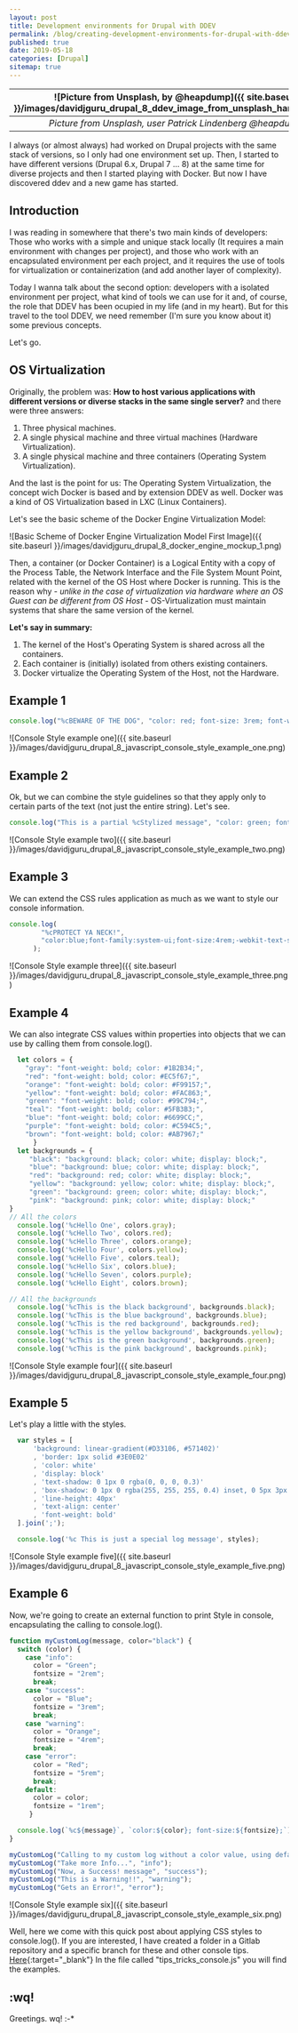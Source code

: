 ```yaml
---
layout: post
title: Development environments for Drupal with DDEV
permalink: /blog/creating-development-environments-for-drupal-with-ddev
published: true
date: 2019-05-18
categories: [Drupal]
sitemap: true
---
```

| ![Picture from Unsplash, by @heapdump]({{ site.baseurl }}/images/davidjguru_drupal_8_ddev_image_from_unsplash_harddrive.jpg) |
|:--:|
| *Picture from Unsplash, user Patrick Lindenberg @heapdump* |


I always (or almost always) had worked on Drupal projects with the same stack of versions, so I only had one environment set up. Then, I started to have different versions (Drupal 6.x, Drupal 7 ... 8) at the same time for diverse projects and then I started playing with Docker. But now I have discovered ddev and a new game has started.

<!--more-->

## Introduction
I was reading in somewhere that there's two main kinds of developers: Those who works with a simple and unique stack locally (It requires a main environment with changes per project), and those who work with an encapsulated environment per each project, and it requires the use of tools for virtualization or containerization (and add another layer of complexity). 

Today I wanna talk about the second option: developers with a isolated environment per project, what kind of tools we can use for it and, of course, the role that DDEV has been ocupied in my life (and in my heart). 
But for this travel to the tool DDEV, we need remember (I'm sure you know about it) some previous concepts. 

Let's go.    

## OS Virtualization 
Originally, the problem was: **How to host various applications with different versions or diverse stacks in the same single server?** and there were three answers: 

1. Three physical machines.
1. A single physical machine and three virtual machines (Hardware Virtualization).
1. A single physical machine and three containers (Operating System Virtualization). 

And the last is the point for us: The Operating System Virtualization, the concept wich Docker is based and by extension DDEV as well. Docker was a kind of OS Virtualization based in LXC (Linux Containers). 
 
Let's see the basic scheme of the Docker Engine Virtualization Model: 

![Basic Scheme of Docker Engine Virtualization Model First Image]({{ site.baseurl }}/images/davidjguru_drupal_8_docker_engine_mockup_1.png)

Then, a container (or Docker Container) is a Logical Entity with a copy of the Process Table, the Network Interface and the File System Mount Point, related with the kernel of the OS Host where Docker is running. This is the reason why - *unlike in the case of virtualization via hardware where an OS Guest can be different from OS Host* - OS-Virtualization must maintain systems that share the same version of the kernel.

**Let's say in summary:**

1. The kernel of the Host's Operating System is shared across all the containers.
1. Each container is (initially) isolated from others existing containers. 
1. Docker virtualize the Operating System of the Host, not the Hardware.  

## Example 1
```javascript      
console.log("%cBEWARE OF THE DOG", "color: red; font-size: 3rem; font-weight:bold;");
```
![Console Style example one]({{ site.baseurl }}/images/davidjguru_drupal_8_javascript_console_style_example_one.png)


## Example 2
Ok, but we can combine the style guidelines so that they apply only to certain parts of the text (not just the entire string). Let's see.

```javascript
console.log("This is a partial %cStylized message", "color: green; font-style: italic; font-size: 4rem; background-color: yellow; padding: 2px");
```
![Console Style example two]({{ site.baseurl }}/images/davidjguru_drupal_8_javascript_console_style_example_two.png)

## Example 3
We can extend the CSS rules application as much as we want to style our console information.

```javascript
console.log(
        "%cPROTECT YA NECK!",
        "color:blue;font-family:system-ui;font-size:4rem;-webkit-text-stroke: 4px black;font-weight:bold"
      );

```
![Console Style example three]({{ site.baseurl }}/images/davidjguru_drupal_8_javascript_console_style_example_three.png)

## Example 4
We can also integrate CSS values within properties into objects that we can use by calling them from console.log().

```javascript
  let colors = {
    "gray": "font-weight: bold; color: #1B2B34;",
    "red": "font-weight: bold; color: #EC5f67;",
    "orange": "font-weight: bold; color: #F99157;",
    "yellow": "font-weight: bold; color: #FAC863;",
    "green": "font-weight: bold; color: #99C794;",
    "teal": "font-weight: bold; color: #5FB3B3;",
    "blue": "font-weight: bold; color: #6699CC;",
    "purple": "font-weight: bold; color: #C594C5;",
    "brown": "font-weight: bold; color: #AB7967;"
      }
  let backgrounds = {
     "black": "background: black; color: white; display: block;",
     "blue": "background: blue; color: white; display: block;",
     "red": "background: red; color: white; display: block;",
     "yellow": "background: yellow; color: white; display: block;",
     "green": "background: green; color: white; display: block;",
     "pink": "background: pink; color: white; display: block;"
}
// All the colors
  console.log('%cHello One', colors.gray);
  console.log('%cHello Two', colors.red);
  console.log('%cHello Three', colors.orange);
  console.log('%cHello Four', colors.yellow);
  console.log('%cHello Five', colors.teal);
  console.log('%cHello Six', colors.blue);
  console.log('%cHello Seven', colors.purple);
  console.log('%cHello Eight', colors.brown);

// All the backgrounds
  console.log('%cThis is the black background', backgrounds.black);
  console.log('%cThis is the blue background', backgrounds.blue);
  console.log('%cThis is the red background', backgrounds.red);
  console.log('%cThis is the yellow background', backgrounds.yellow);
  console.log('%cThis is the green background', backgrounds.green);
  console.log('%cThis is the pink background', backgrounds.pink);
```
![Console Style example four]({{ site.baseurl }}/images/davidjguru_drupal_8_javascript_console_style_example_four.png)


## Example 5
Let's play a little with the styles.

```javascript
  var styles = [
      'background: linear-gradient(#D33106, #571402)'
      , 'border: 1px solid #3E0E02'
      , 'color: white'
      , 'display: block'
      , 'text-shadow: 0 1px 0 rgba(0, 0, 0, 0.3)'
      , 'box-shadow: 0 1px 0 rgba(255, 255, 255, 0.4) inset, 0 5px 3px -5px rgba(0, 0, 0, 0.5), 0 -13px 5px -10px rgba(255, 255, 255, 0.4) inset'
      , 'line-height: 40px'
      , 'text-align: center'
      , 'font-weight: bold'
  ].join(';');

  console.log('%c This is just a special log message', styles);
```

![Console Style example five]({{ site.baseurl }}/images/davidjguru_drupal_8_javascript_console_style_example_five.png)


## Example 6
Now, we're going to create an external function to print Style in console, encapsulating the calling to console.log().

```javascript
function myCustomLog(message, color="black") {
  switch (color) {
    case "info":
      color = "Green";
      fontsize = "2rem";
      break;
    case "success":
      color = "Blue";
      fontsize = "3rem";
      break;
    case "warning":
      color = "Orange";
      fontsize = "4rem";
      break;
    case "error":
      color = "Red";
      fontsize = "5rem";
      break;
    default:
      color = color;
      fontsize = "1rem";
     }

  console.log(`%c${message}`, `color:${color}; font-size:${fontsize};`);
}

myCustomLog("Calling to my custom log without a color value, using default");
myCustomLog("Take more Info...", "info");
myCustomLog("Now, a Success! message", "success");
myCustomLog("This is a Warning!!", "warning");
myCustomLog("Gets an Error!", "error");
```
![Console Style example six]({{ site.baseurl }}/images/davidjguru_drupal_8_javascript_console_style_example_six.png)

Well, here we come with this quick post about applying CSS styles to console.log(). If you are interested, I have created a folder in a Gitlab repository and a specific branch for these and other console tips.
 [Here](https://gitlab.com/davidjguru/master-javascript/tree/js_Tips_and_Tricks_for_Console/js_Tips_and_Tricks_for_Console_Folder){:target="_blank"}
 In the file called "tips_tricks_console.js" you will find the examples.

## :wq!

Greetings. wq!    :-*
